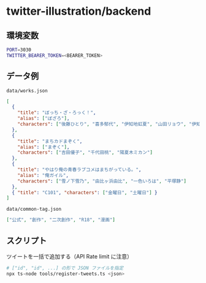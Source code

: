 # twitter-illustration/backend

## 環境変数

```bash
PORT=3030
TWITTER_BEARER_TOKEN=<BEARER_TOKEN>
```

## データ例

`data/works.json`

```json
[
  {
    "title": "ぼっち・ざ・ろっく！",
    "alias": ["ぼざろ"],
    "characters": ["後藤ひとり", "喜多郁代", "伊知地虹夏", "山田リョウ", "伊知地星歌", "廣井きくり"]
  },
  {
    "title": "まちカドまぞく",
    "alias": ["まぞく"],
    "characters": ["吉田優子", "千代田桃", "陽夏木ミカン"]
  },
  {
    "title": "やはり俺の青春ラブコメはまちがっている。",
    "alias": "俺ガイル",
    "characters": ["雪ノ下雪乃", "由比ヶ浜由比", "一色いろは", "平塚静"]
  },
  { "title": "C101", "characters": ["金曜日", "土曜日"] }
]
```

`data/common-tag.json`

```json
["公式", "創作", "二次創作", "R18", "漫画"]
```

## スクリプト

ツイートを一括で追加する（API Rate limit に注意）

```bash
# ["id", "id", ...] の形で JSON ファイルを指定
npx ts-node tools/register-tweets.ts <json>
```
